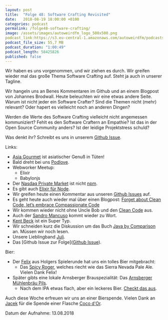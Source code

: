 ```yaml
---
layout: post
title:  "Folge 48: Software Crafting Revisited"
date:   2018-08-19 18:00:00 +0100
categories: podcast
permalink: /folge48-software-crafting/
image: /assets/images/autoweirdfm_logo_500x500.png
podcast_link:https://s3.eu-central-1.amazonaws.com/autoweirdfm/podcasts/folge-48-software-crafting-pt2.mp3
podcast_file_size: 55,7 MB
podcast_duration: "1:00:49"
podcast_length: 58425826
published: false
---
```


Wir haben es uns vorgenommen, und wir ziehen es durch. Wir greifen wieder mal das große Thema Software Crafting auf.
Steht ja auch in unserer Tagline.

Wir hangeln uns an Benes Kommentaren im Github und an einem Blogpost von Johannes Brodwall. 
Heute beleuchten wir eine etwas andere Seite. Warum ist nicht jeder ein Software Crafter?
Sind die Themen nicht (mehr) relevant? Oder hapert es vielleicht noch an anderen Dingen? 

Werden die Werte des Software Crafting vielleicht nicht angemessen kommuniziert?
Fehlt es den Software Craftern an Empathie?
Ist das in der Open Source Community anders? Ist der leidige Projektstress schuld?

Was denkt ihr? Schreibt es uns in unserem [Github Issue](https://github.com/autoweirdfm/autoweirdfm.github.io/issues/56).

Links:

- [Asia Gourmet](https://www.asiagourmet.de/) ist asiatischer Genuß in Tüten!
- Bald dreht bei uns [Podlove](https://podlove.org/).
- Webworker Meetup:
  - Elixir
  - Babylonjs
- Der [Nasdaq Private Market](npm.com) ist nicht [npm](npmjs.com).
- Es gibt auch [Elixir für Node](https://github.com/AdamBrodzinski/elixir-stdlib-js).
- Wir greifen heute einen Kommentar aus unseren [Github Issues](https://github.com/autoweirdfm/autoweirdfm.github.io/issues/46) auf.
- Es geht heute auch wieder mal über einen Blogpost: [Forget about Clean Code, let’s embrace Compassionate Code](http://johannesbrodwall.com/2018/06/24/forget-about-clean-code-lets-embrace-compassionate-code/)
- Wir kommen wieder nicht ohne Uncle Bob und den [Clean Code](https://www.goodreads.com/book/show/3735293-clean-code) aus.
- Auch der [Sandro Mancuso](https://www.goodreads.com/book/show/18054154-software-craftsmanship) kommt wieder zu Wort.
- [Kent Beck](https://de.wikipedia.org/wiki/Kent_Beck) ist ein Super Typ.
- Wir schneiden kurz die Diskussion um das Buch [Java by Comparison](https://pragprog.com/book/javacomp/java-by-comparison) an. Müssen wir noch lesen.
- Unsere Lieblingband [Juli](https://www.youtube.com/watch?v=KyMT8MDaxqo).
- Das [Github Issue zur Folge]([Github Issue](https://github.com/autoweirdfm/autoweirdfm.github.io/issues/56)).

Bier:

- Der [Felix](http://www.fantyra.de/) aus Holgers Spielerunde hat uns ein tolles Bier mitgebracht:
  - Das [Spicy Roger](https://untappd.com/b/gulpener-bierbrouwerij-spicy-roger-a-pirates-bite/1914969), welches riecht wie das Sierra Nevada Pale Ale.
  Vielen Dank Felix!
- Später gibts eine lokale Arnsberger Brauspezialität: Das [Arnsberger Mühlenbräu Pils](https://untappd.com/b/arnsberger-muhlenbrau-pils/1542345).
  - Nach dem IPA etwas flach, aber ein leckeres Bier. [Checkt das aus](http://www.arnsberger-muehlenbraeu.de/). 

Auch diese Woche erfreuen wir uns an einer Bierspende.
Vielen Dank an [Jacek](https://twitter.com/LieberJacek) für die Spende einer Flasche [Coco d'Or](https://untappd.com/b/schwarzwald-gold-coco-d-or/591599).

Datum der Aufnahme: 13.08.2018
